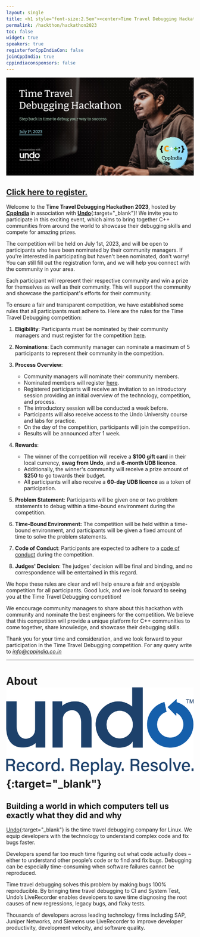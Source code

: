 ```yaml
---
layout: single
title: <h1 style="font-size:2.5em"><center>Time Travel Debugging Hackathon 2023</center></h1><center><p style="font-size:1em">Step back in time to debug your way to success!</p><center>
permalink: /hackthon/hackathon2023
toc: false
widget: true
speakers: true
registerforCppIndiaCon: false
joinCppIndia: true
cppindiaconsponsors: false
---
```


[![Time Travel Debugging Hackathon](/assets/images/hackathon/hackathon.png "Time Travel Debugging Hackathon")](/hackthon/hackathon-reg-form)

## [Click here to register.](/hackthon/hackathon-reg-form)

Welcome to the **Time Travel Debugging Hackathon 2023**, hosted by [**CppIndia**](www.cppindia.co.in) in association with [**Undo**](https://undo.io/){:target="_blank"}! We invite you to participate in this exciting event, which aims to bring together C++ communities from around the world to showcase their debugging skills and compete for amazing prizes.

The competition will be held on July 1st, 2023, and will be open to participants who have been nominated by their community managers. If you're interested in participating but haven't been nominated, don't worry! You can still fill out the registration form, and we will help you connect with the community in your area.

Each participant will represent their respective community and win a prize for themselves as well as their community. This will support the community and showcase the participant's efforts for their community. 

To ensure a fair and transparent competition, we have established some rules that all participants must adhere to. Here are the rules for the Time Travel Debugging competition:

1. **Eligibility**: Participants must be nominated by their community managers and must register for the competition [here](/hackthon/hackathon-reg-form).

2. **Nominations**: Each community manager can nominate a maximum of 5 participants to represent their community in the competition.

3. **Process Overview**:
    - Community managers will nominate their community members.
    - Nominated members will register [here](/hackthon/hackathon-reg-form).
    - Registered participants will receive an invitation to an introductory session providing an initial overview of the technology, competition, and process.
    - The introductory session will be conducted a week before.
    - Participants will also receive access to the Undo University course and labs for practice.
    - On the day of the competition, participants will join the competition.
    - Results will be announced after 1 week.

4. **Rewards**:
    - The winner of the competition will receive a **$100 gift card** in their local currency, **swag from Undo**, and a **6-month UDB licence**.
    - Additionally, the winner's community will receive a prize amount of **$250** to go towards their budget.
    - All participants will also receive a **60-day UDB licence** as a token of participation.

5. **Problem Statement**: Participants will be given one or two problem statements to debug within a time-bound environment during the competition.

6. **Time-Bound Environment:** The competition will be held within a time-bound environment, and participants will be given a fixed amount of time to solve the problem statements.

7. **Code of Conduct**: Participants are expected to adhere to a [code of conduct](/CodeOfConduct/codeofconduct) during the competition.

8. **Judges' Decision**: The judges' decision will be final and binding, and no correspondence will be entertained in this regard.

We hope these rules are clear and will help ensure a fair and enjoyable competition for all participants. Good luck, and we look forward to seeing you at the Time Travel Debugging competition!

We encourage community managers to share about this hackathon with community and nominate the best engineers for the competition. We believe that this competition will provide a unique platform for C++ communities to come together, share knowledge, and showcase their debugging skills.

Thank you for your time and consideration, and we look forward to your participation in the Time Travel Debugging competition.
For any query write to [*info@cppindia.co.in*](mailto:info@cppindia.co.in)

-------------------------------------

<!-- [![Undo](/assets/images/hackathon/hackathon.png "Undo")](https://undo.io/){:target="_blank"} -->
# About [![Undo](/assets/images/hackathon/undo.png "Undo")](https://undo.io/){:target="_blank"}
## Building a world in which computers tell us exactly what they did and why
[Undo](https://undo.io/){:target="_blank"} is the time travel debugging company for Linux. We equip developers with the technology to understand complex code and fix bugs faster.

Developers spend far too much time figuring out what code actually does – either to understand other people’s code or to find and fix bugs. Debugging can be especially time-consuming when software failures cannot be reproduced. 

Time travel debugging solves this problem by making bugs 100% reproducible. By bringing time travel debugging to CI and System Test, Undo’s LiveRecorder enables developers to save time diagnosing the root causes of new regressions, legacy bugs, and flaky tests.

Thousands of developers across leading technology firms including SAP, Juniper Networks, and Siemens use LiveRecorder to improve developer productivity, development velocity, and software quality.
